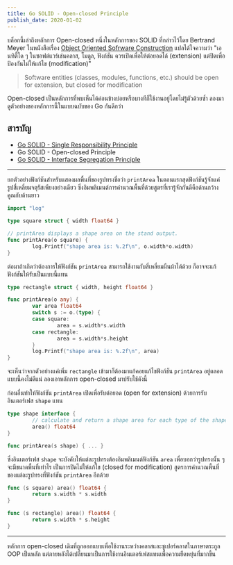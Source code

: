 ```yaml
---
title: Go SOLID - Open-closed Principle
publish_date: 2020-01-02
---
```


บล็อกนี้เล่าถึงหลักการ Open-closed หนึ่งในหลักการของ SOLID ที่กล่าวไว้โดย Bertrand Meyer ในหนังสือเรื่อง [Object Oriented Sofrware Construction](https://en.wikipedia.org/wiki/Open%E2%80%93closed_principle#cite_note-1) แปลได้ใจความว่า "เอนทิตี้ใด ๆ ในซอฟต์แวร์เช่นคลาส, โมดูล, ฟังก์ชัน ควรเปิดเพื่อให้ต่อยอดได้ (extension) แต่ปิดเพื่อป้องกันไม่ให้แก้ไข (modification)"

> Software entities (classes, modules, functions, etc.) should be open for extension, but closed for modification

Open-closed เป็นหลักการที่พบเห็นได้ค่อนข้างบ่อยหรือบางทีก็ใช้งานอยู่โดยไม่รู้ตัวด้วยซ้ำ ลองมาดูตัวอย่างของหลักการนี้ในแบบฉบับของ Go กันดีกว่า

## สารบัญ

- [Go SOLID - Single Responsibility Principle](/2020/1/10/go-solid-single-responsibility-principle)
- Go SOLID - Open-closed Principle
- [Go SOLID - Interface Segregation Principle](/2019/12/20/go-solid-interface-segregation-principle)

---

ยกตัวอย่างฟังก์ชันสำหรับแสดงผลพื้นที่ของรูปทรงชื่อว่า `printArea` ในตอนแรกสุดฟังก์ชันรู้จักแค่รูปสี่เหลี่ยมจตุรัสเพียงอย่างเดียว ซึ่งอิมพลิเมนต์การคำนวณพื้นที่ด้วยสูตรที่เรารู้จักกันดีคือด้านกว้างคูณกับด้านยาว

```go
import "log"

type square struct { width float64 }

// printArea displays a shape area on the stand output.
func printArea(o square) {
        log.Printf("shape area is: %.2f\n", o.width*o.width)
}
```

ต่อมาถ้าเกิดว่าต้องการให้ฟังก์ชัน `printArea` สามารถใช้งานกับสี่เหลี่ยมผืนผ้าได้ด้วย ก็อาจจะแก้ฟังก์ชันให้รับเป็นแบบนี้แทน

```go
type rectangle struct { width, height float64 }

func printArea(o any) {
        var area float64
        switch s := o.(type) {
        case square: 
                area = s.width*s.width
        case rectangle: 
                area = s.width*s.height
        }
        log.Printf("shape area is: %.2f\n", area)
}
```

จะเห็นว่าจากตัวอย่างแค่เพิ่ม `rectangle` เข้ามาก็ต้องมาแก้คอยแก้ไขฟังก์ชัน `printArea` อยู่ตลอด แบบนี้คงไม่ดีแน่ ลองเอาหลักการ open-closed มาปรับใช้ดังนี้

ก่อนอื่นทำให้ฟังก์ชัน `printArea` เปิดเพื่อรับต่อยอด (open for extension) ด้วยการรับอินเตอร์เฟส `shape` แทน

```go
type shape interface { 
        // calculate and return a shape area for each type of the shape
        area() float64 
}

func printArea(s shape) { ... }
```

ซึ่งอินเตอร์เฟส `shape` จะบังคับให้แต่ละรูปทรงต้องอิมพลิเมนต์ฟังก์ชัน `area` เพื่อบอกว่ารูปทรงนั้น ๆ จะมีขนาดพื้นที่เท่าไร เป็นการปิดไม่ให้แก้ไข (closed for modification) สูตรการคำนวณพื้นที่ของแต่ละรูปทรงที่ฟังก์ชัน `printArea` อีกด้วย

```go
func (s square) area() float64 {
        return s.width * s.width
}

func (s rectangle) area() float64 {
        return s.width * s.height
}
```

---

หลักการ open-closed เดิมที่ถูกออกแบบเพื่อใช้งานระหว่างคลาสและซูเปอร์คลาสในภาษาตระกูล OOP เป็นหลัก แต่ภายหลังได้เปลี่ยนมาเป็นการใช้งานอินเตอร์เฟสแทนเพื่อความยืดหยุ่นที่มากขึ้น